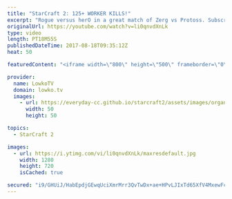 ```yaml
---
title: "StarCraft 2: 125+ WORKER KILLS!"
excerpt: "Rogue versus herO in a great match of Zerg vs Protoss. Subscribe for more videos: http://lowko.tv/youtube Thor Drops: https://goo.gl/qLy6vz  It's been a while since I've seen THIS many worker kills in one single game of Zerg versus Protoss. Both players continuously drop harass each other. herO with"
originalUrl: https://youtube.com/watch?v=li0qnvdXnLk
type: video
length: PT18M55S
publishedDateTime: 2017-08-18T09:35:12Z
heat: 50

featuredContent: "<iframe width=\"800\" height=\"500\" frameborder=\"0\" src=\"https://www.youtube.com/embed/li0qnvdXnLk\" allow=\"accelerometer; autoplay; encrypted-media; gyroscope; picture-in-picture\" allowfullscreen></iframe>"

provider:
  name: LowkoTV
  domain: lowko.tv
  images:
    - url: https://everyday-cc.github.io/starcraft2/assets/images/organizations/lowko.tv-50x50.jpg
      width: 50
      height: 50

topics:
  - StarCraft 2

images:
  - url: https://i.ytimg.com/vi/li0qnvdXnLk/maxresdefault.jpg
    width: 1280
    height: 720
    isCached: true

secured: "i9/GHUiJ/HabEpdjGEwqUciXmrMrr3QvTwDx+ae+HPvLJIxTd65XfV4MxewFc9bkgB0+5ujfoP62bA5bUwbjpPSMeCsDzuDEsvK1pvAIENuF/sNVP5eV6lmF6Bxhq+xELQkuC8JrjsQ7CYUmiMwPlO3TDwTUytJ5m1ohDO//qNSeG063XfwlqKU2nwpv1gBSgydl3V3gC/A3hSG1t2y+KkIWTERWp4nY/yV0f75L6AdB8cnPRgnUOwX+59rkjjQXC3quIY/7AW2GuNvIgtzMn2lNqHfZBHntSry0iw0NB/EBf5wF/exarKN2sGORa2NnGTC6Aqm6ozKU92nxqaPDZs63xBcFzOmUct3fLRMjQjR78X5E53JQR70AuxuGP/jm+br8vrtrYaPh6h056n47TdO5t8TOL+W3Z073dSHjtSg=;wNZR1QB1+EJl/1NMntH6bA=="
---
```


